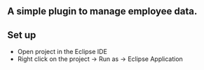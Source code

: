 ## A simple plugin to manage employee data. 
## Set up
- Open project in the Eclipse IDE
- Right click on the project -> Run as -> Eclipse Application
